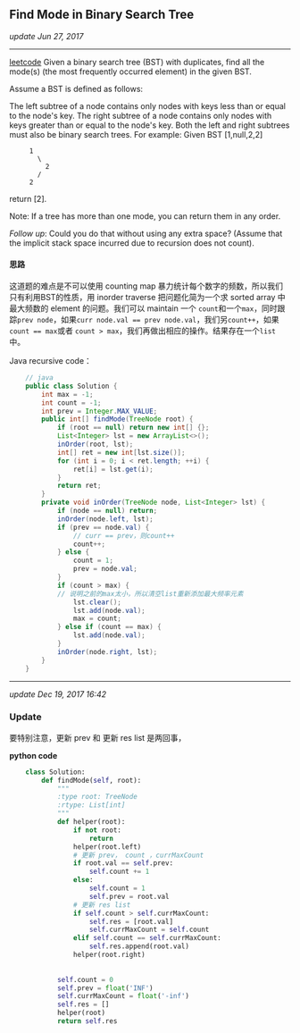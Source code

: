 ## Find Mode in Binary Search Tree
_update Jun 27, 2017_

---
[leetcode](https://leetcode.com/problems/find-mode-in-binary-search-tree/#/description)
Given a binary search tree (BST) with duplicates, find all the mode(s) (the most frequently occurred element) in the given BST.

Assume a BST is defined as follows:

The left subtree of a node contains only nodes with keys less than or equal to the node's key.
The right subtree of a node contains only nodes with keys greater than or equal to the node's key.
Both the left and right subtrees must also be binary search trees.
For example:
 Given BST [1,null,2,2]
 
         1
           \
             2
           /
         2

return [2].

Note: If a tree has more than one mode, you can return them in any order.

_Follow up_: Could you do that without using any extra space? (Assume that the implicit stack space incurred due to recursion does not count).

#### 思路
这道题的难点是不可以使用 counting map 暴力统计每个数字的频数，所以我们只有利用BST的性质，用 inorder traverse 把问题化简为一个求 sorted array 中最大频数的 element 的问题。我们可以 maintain 一个 `count`和一个`max`，同时跟踪`prev node`，如果`curr node.val == prev node.val`，我们另`count++`，如果`count == max`或者 `count > max`，我们再做出相应的操作。结果存在一个`list`中。

Java recursive code：
```java
    // java
    public class Solution {
        int max = -1;
        int count = -1;
        int prev = Integer.MAX_VALUE;
        public int[] findMode(TreeNode root) {
            if (root == null) return new int[] {};
            List<Integer> lst = new ArrayList<>();
            inOrder(root, lst);
            int[] ret = new int[lst.size()];
            for (int i = 0; i < ret.length; ++i) {
                ret[i] = lst.get(i);
            }
            return ret;
        }
        private void inOrder(TreeNode node, List<Integer> lst) {
            if (node == null) return;
            inOrder(node.left, lst);
            if (prev == node.val) {
                // curr == prev，则count++
                count++;
            } else {
                count = 1;
                prev = node.val;
            }
            if (count > max) {
            // 说明之前的max太小，所以清空list重新添加最大频率元素
                lst.clear();
                lst.add(node.val);
                max = count;
            } else if (count == max) {
                lst.add(node.val);
            }
            inOrder(node.right, lst);
        }
    }
```
---
_update Dec 19, 2017  16:42_
### Update
要特别注意，更新 prev 和 更新 res list 是两回事，

**python code**
```python
    class Solution:
        def findMode(self, root):
            """
            :type root: TreeNode
            :rtype: List[int]
            """
            def helper(root):
                if not root:
                    return
                helper(root.left)
                # 更新 prev， count ，currMaxCount
                if root.val == self.prev:
                    self.count += 1
                else:
                    self.count = 1
                    self.prev = root.val
                # 更新 res list
                if self.count > self.currMaxCount:
                    self.res = [root.val]
                    self.currMaxCount = self.count
                elif self.count == self.currMaxCount:
                    self.res.append(root.val)
                helper(root.right)
                
            
            self.count = 0
            self.prev = float('INF')
            self.currMaxCount = float('-inf')
            self.res = []
            helper(root)
            return self.res
```